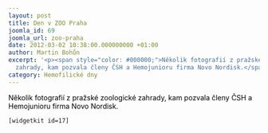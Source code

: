 ```yaml
---
layout: post
title: Den v ZOO Praha
joomla_id: 69
joomla_url: zoo-praha
date: 2012-03-02 10:38:00.000000000 +01:00
author: Martin Bohůn
excerpt: '<p><span style="color: #000000;">Několik fotografií z pražské zoologické
  zahrady, kam pozvala členy ČSH a Hemojunioru firma Novo Nordisk.</span></p>'
category: Hemofilické dny
---
```

<p><span style="color: #000000;">Několik fotografií z pražské zoologické zahrady, kam pozvala členy ČSH a Hemojunioru firma Novo Nordisk.</span></p>

<p><code>[widgetkit id=17]</code></p>
